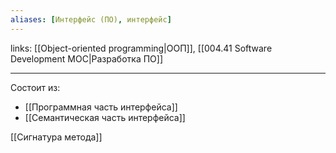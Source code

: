 ```yaml
---
aliases: [Интерфейс (ПО), интерфейс]
---
```

links: [[Object-oriented programming|ООП]], [[004.41 Software Development MOC|Разработка ПО]]

---

Состоит из:
- [[Программная часть интерфейса]]
- [[Семантическая часть интерфейса]]


[[Сигнатура метода]]